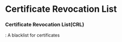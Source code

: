 # Certificate Revocation List


### Certificate Revocation List(CRL)
 : A blacklist for certificates